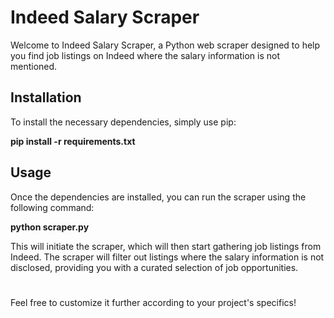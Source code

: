 # Indeed Salary Scraper

Welcome to Indeed Salary Scraper, a Python web scraper designed to help you find job listings on Indeed where the salary information is not mentioned.

## Installation

To install the necessary dependencies, simply use pip:

**pip install -r requirements.txt**

## Usage

Once the dependencies are installed, you can run the scraper using the following command:

**python scraper.py**

This will initiate the scraper, which will then start gathering job listings from Indeed. The scraper will filter out listings where the salary information is not disclosed, providing you with a curated selection of job opportunities.

#

Feel free to customize it further according to your project's specifics!

